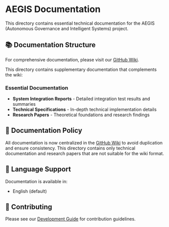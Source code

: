 # AEGIS Documentation

This directory contains essential technical documentation for the AEGIS (Autonomous Governance and Intelligent Systems) project.

## 📚 Documentation Structure

For comprehensive documentation, please visit our [GitHub Wiki](https://github.com/RealDaniG/AEGIS/wiki).

This directory contains supplementary documentation that complements the wiki:

### Essential Documentation
- **System Integration Reports** - Detailed integration test results and summaries
- **Technical Specifications** - In-depth technical implementation details
- **Research Papers** - Theoretical foundations and research findings

## 🔄 Documentation Policy

All documentation is now centralized in the [GitHub Wiki](https://github.com/RealDaniG/AEGIS/wiki) to avoid duplication and ensure consistency. This directory contains only technical documentation and research papers that are not suitable for the wiki format.

## 📖 Language Support

Documentation is available in:
- English (default)

## 🤝 Contributing

Please see our [Development Guide](https://github.com/RealDaniG/AEGIS/wiki/Development-Guide) for contribution guidelines.